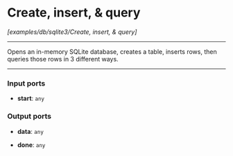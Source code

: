 # Create, insert, & query

_[examples/db/sqlite3/Create, insert, & query]_

---

Opens an in-memory SQLite database, creates a table, inserts rows, then queries those rows in 3 different ways.  

---

### Input ports

* __start__: ` any `

### Output ports

* __data__: ` any `


* __done__: ` any `

